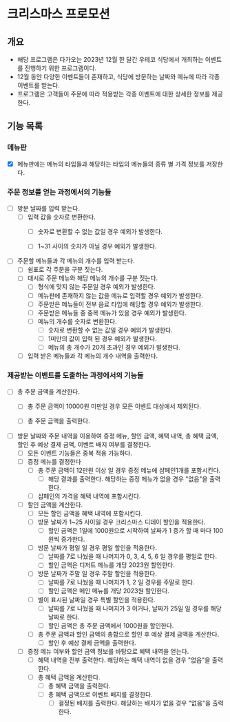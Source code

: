 # 크리스마스 프로모션

## 개요

- 해당 프로그램은 다가오는 2023년 12월 한 달간 우테코 식당에서 개최하는 이벤트를 진행하기 위한 프로그램이다.
- 12월 동안 다양한 이벤트들이 존재하고, 식당에 방문하는 날짜와 메뉴에 따라 각종 이벤트를 받는다.
- 프로그램은 고객들이 주문에 따라 적용받는 각종 이벤트에 대한 상세한 정보를 제공한다.

## 기능 목록

### 메뉴판

- [x] 메뉴판에는 메뉴의 타입들과 해당하는 타입의 메뉴들의 종류 별 가격 정보를 저장한다.

### 주문 정보를 얻는 과정에서의 기능들

- [ ] 방문 날짜를 입력 받는다.
    - [ ] 입력 값을 숫자로 변환한다.
        - [ ] 숫자로 변환할 수 없는 값일 경우 예외가 발생한다.
        - [ ] 1~31 사이의 숫자가 아닐 경우 예외가 발생한다.


- [ ] 주문할 메뉴들과 각 메뉴의 개수를 입력 받는다.
    - [ ] 쉼표로 각 주문을 구분 짓는다.
    - [ ] 대시로 주문 메뉴와 해당 메뉴의 개수를 구분 짓는다.
        - [ ] 형식에 맞지 않는 주문일 경우 예외가 발생한다.
        - [ ] 메뉴판에 존재하지 않는 값을 메뉴로 입력할 경우 예외가 발생한다.
        - [ ] 주문받은 메뉴들이 전부 음료 타입에 해당할 경우 예외가 발생한다.
        - [ ] 주문받은 메뉴들 중 중복 메뉴가 있을 경우 예외가 발생한다.
        - [ ] 메뉴의 개수를 숫자로 변환한다.
            - [ ] 숫자로 변환할 수 없는 값일 경우 예외가 발생한다.
            - [ ] 1미만의 값이 입력 된 경우 예외가 발생한다.
            - [ ] 메뉴의 총 개수가 20개 초과인 경우 예외가 발생한다.
    - [ ] 입력 받은 메뉴들과 각 메뉴의 개수 내역을 출력한다.

### 제공받는 이벤트를 도출하는 과정에서의 기능들

- [ ] 총 주문 금액을 계산한다.
    - [ ] 총 주문 금액이 10000원 미만일 경우 모든 이벤트 대상에서 제외된다.
    - [ ] 총 주문 금액을 출력한다.


- [ ] 방문 날짜와 주문 내역을 이용하여 증정 메뉴, 할인 금액, 혜택 내역, 총 혜택 금액, 할인 후 예상 결제 금액, 이벤트 배지 여부를 결정한다.
    - [ ] 모든 이벤트 기능들은 중복 적용 가능하다.
    - [ ] 증정 메뉴를 결정한다
        - [ ] 총 주문 금액이 12만원 이상 일 경우 증정 메뉴에 샴페인1개를 포함시킨다.
            - [ ] 해당 결과를 출력한다. 해당하는 증정 메뉴가 없을 경우 "없음"을 출력한다.
        - [ ] 샴페인의 가격을 혜택 내역에 포함시킨다.
    - [ ] 할인 금액을 계산한다.
        - [ ] 모든 할인 금액을 혜택 내역에 포함시킨다.
        - [ ] 방문 날짜가 1~25 사이일 경우 크리스마스 디데이 할인을 적용한다.
            - [ ] 할인 금액은 1일에 1000원으로 시작하여 날짜가 1 증가 할 때 마다 100원씩 증가한다.
        - [ ] 방문 날짜가 평일 일 경우 평일 할인을 적용한다.
            - [ ] 날짜를 7로 나눴을 때 나머지가 0, 3, 4, 5, 6 일 경우를 평일로 한다.
            - [ ] 할인 금액은 디저트 메뉴를 개당 2023원 할인한다.
        - [ ] 방문 날짜가 주말 일 경우 주말 할인을 적용한다.
            - [ ] 날짜를 7로 나눴을 때 나머지가 1, 2 일 경우를 주말로 한다.
            - [ ] 할인 금액은 메인 메뉴를 개당 2023원 할인한다.
        - [ ] 별이 표시된 날짜일 경우 특별 할인을 적용한다.
            - [ ] 날짜를 7로 나눴을 때 나머지가 3 이거나, 날짜가 25일 일 경우를 해당 날짜로 한다.
            - [ ] 할인 금액은 총 주문 금액에서 1000원을 할인한다.
        - [ ] 총 주문 금액과 할인 금액의 총합으로 할인 후 예상 결제 금액을 계산한다.
            - [ ] 할인 후 예상 결제 금액을 출력한다.
    - [ ] 증정 메뉴 여부와 할인 금액 정보를 바탕으로 혜택 내역을 얻는다.
        - [ ] 혜택 내역을 전부 출력한다. 해당하는 혜택 내역이 없을 경우 "없음"을 출력한다.
        - [ ] 총 혜택 금액을 계산한다.
            - [ ] 총 혜택 금액을 출력한다.
            - [ ] 총 혜택 금액으로 이벤트 배지를 결정한다.
                - [ ] 결정된 배지를 출력한다. 해당하는 배지가 없을 경우 "없음"을 출력한다.